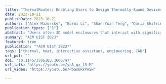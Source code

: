 ```yaml
---
title: "ThermalRouter: Enabling Users to Design Thermally-Sound Devices"
date: 2023-10-21
publishDate: 2023-10-21
authors: ["Alex Mazursky", "Borui Li", "Shan-Yuan Teng", "Daria Shifrina", "Joyce E Passananti", "Svitlana Midianko", "Pedro Lopes"]
publication_types: ["1"]
abstract: "Users often 3D model enclosures that interact with significant heat sources, such as electronics or appliances that generate heat (e.g., CPU, motor, lamps, etc.). While parts made by users might function well aesthetically or structurally, they are rarely thermally-sound. This happens because heat transfer is non-intuitive; thus, engineering thermal solutions is not straightforward. To tackle this, we developed ThermalRouter, a CAD plugin that assists with improving the thermal performance of their models. ThermalRouter automatically converts regions of the model to be made from thermally-conductive materials (such as nylon or metallic-silicone). These regions act as heat channels, branching away from hotspots to dissipate heat. The key is that ThermalRouter automatically simulates the thermal performance of many possible heat channel configurations and presents the user with the most thermally-sound design (e.g., lowest temperature). Furthermore, it allows users to customize by balancing costs, indicating non-modifiable geometry, etc. Most importantly, ThermalRouter achieves this without requiring manual labor to set up or parse the results of complex thermal simulations."
summary: "ACM UIST 2023"
featured: true
publication: "*ACM UIST 2023*"
tags: ["thermal, heat, interactive assistant, engineering, CAD"]
url_pdf: ""
doi: "10.1145/3586183.3606747"
url_talk: "https://youtu.be/yhA_gx_l5-M"
url_video: "https://youtu.be/PbasORkPn5w"

---
```



